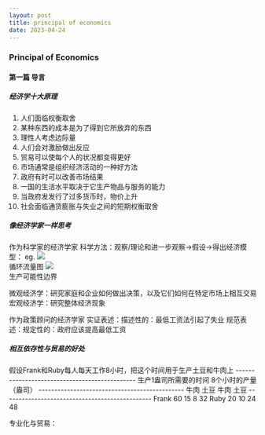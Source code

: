 ```yaml
---
layout: post
title: principal of economics
date: 2023-04-24
---
```



### Principal of Economics
#### 第一篇 导言
##### 经济学十大原理
1. 人们面临权衡取舍
2. 某种东西的成本是为了得到它所放弃的东西
3. 理性人考虑边际量
4. 人们会对激励做出反应
5. 贸易可以使每个人的状况都变得更好
6. 市场通常是组织经济活动的一种好方法
7. 政府有时可以改善市场结果
8. 一国的生活水平取决于它生产物品与服务的能力
9. 当政府发发行了过多货币时，物价上升
10. 社会面临通货膨胀与失业之间的短期权衡取舍


##### 像经济学家一样思考
作为科学家的经济学家
科学方法：观察/理论和进一步观察->假设->得出经济模型：
eg. 
![]({{site.url}}/assets/images/p_o_economics/circular_flow.png)  
循环流量图
![]({{site.url}}/assets/images/p_o_economics/production_pssibilities_front.png)  
生产可能性边界

微观经济学：研究家庭和企业如何做出决策，以及它们如何在特定市场上相互交易
宏观经济学：研究整体经济现象

作为政策顾问的经济学家
实证表述：描述性的：最低工资法引起了失业
规范表述：规定性的：政府应该提高最低工资

##### 相互依存性与贸易的好处

假设Frank和Ruby每人每天工作8小时，把这个时间用于生产土豆和牛肉上
        ----------------------------------------------
        生产1盎司所需要的时间       8个小时的产量（盎司）
        ----------------------------------------------
        牛肉       土豆             牛肉     土豆
        -----------------------------------------------
Frank   60          15              8       32
Ruby    20          10              24      48

专业化与贸易：
